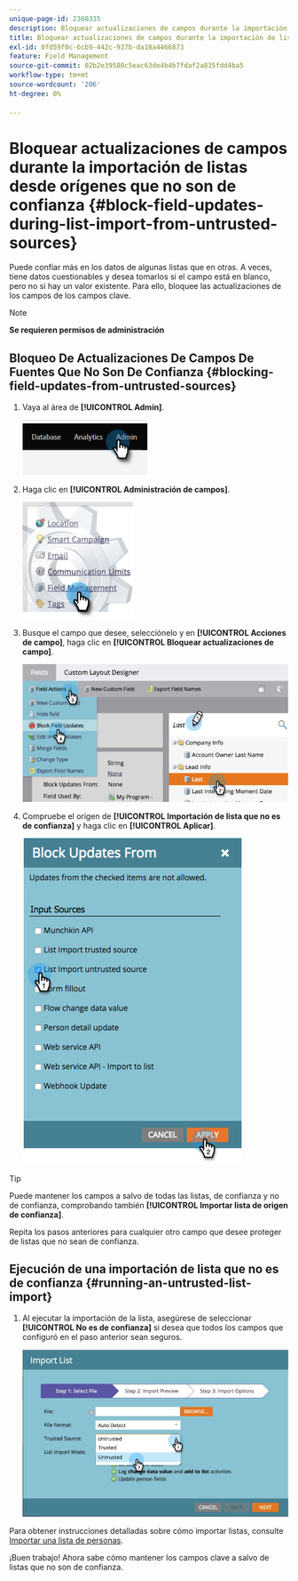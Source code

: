 ```yaml
---
unique-page-id: 2360335
description: Bloquear actualizaciones de campos durante la importación de listas desde fuentes que no son de confianza - Documentos de Marketo - Documentación del producto
title: Bloquear actualizaciones de campos durante la importación de listas desde orígenes que no son de confianza
exl-id: 0fd59f0c-6cb9-442c-937b-da18a4466873
feature: Field Management
source-git-commit: 02b2e39580c5eac63de4b4b7fdaf2a835fdd4ba5
workflow-type: tm+mt
source-wordcount: '206'
ht-degree: 0%

---
```


# Bloquear actualizaciones de campos durante la importación de listas desde orígenes que no son de confianza {#block-field-updates-during-list-import-from-untrusted-sources}

Puede confiar más en los datos de algunas listas que en otras. A veces, tiene datos cuestionables y desea tomarlos si el campo está en blanco, pero no si hay un valor existente. Para ello, bloquee las actualizaciones de los campos de los campos clave.

>[!NOTE]
>
>**Se requieren permisos de administración**

## Bloqueo De Actualizaciones De Campos De Fuentes Que No Son De Confianza {#blocking-field-updates-from-untrusted-sources}

1. Vaya al área de **[!UICONTROL Admin]**.

   ![](assets/blocking-field-updates-from-untrusted-sources-1.png)

1. Haga clic en **[!UICONTROL Administración de campos]**.

   ![](assets/blocking-field-updates-from-untrusted-sources-2.png)

1. Busque el campo que desee, selecciónelo y en **[!UICONTROL Acciones de campo]**, haga clic en **[!UICONTROL Bloquear actualizaciones de campo]**.

   ![](assets/blocking-field-updates-from-untrusted-sources-3.png)

1. Compruebe el origen de **[!UICONTROL Importación de lista que no es de confianza]** y haga clic en **[!UICONTROL Aplicar]**.

   ![](assets/blocking-field-updates-from-untrusted-sources-4.png)

>[!TIP]
>
>Puede mantener los campos a salvo de todas las listas, de confianza y no de confianza, comprobando también **[!UICONTROL Importar lista de origen de confianza]**.

Repita los pasos anteriores para cualquier otro campo que desee proteger de listas que no sean de confianza.

## Ejecución de una importación de lista que no es de confianza {#running-an-untrusted-list-import}

1. Al ejecutar la importación de la lista, asegúrese de seleccionar **[!UICONTROL No es de confianza]** si desea que todos los campos que configuró en el paso anterior sean seguros.

   ![](assets/blocking-field-updates-from-untrusted-sources-5.png)

Para obtener instrucciones detalladas sobre cómo importar listas, consulte [Importar una lista de personas](/help/marketo/getting-started/quick-wins/import-a-list-of-people.md).

¡Buen trabajo! Ahora sabe cómo mantener los campos clave a salvo de listas que no son de confianza.
